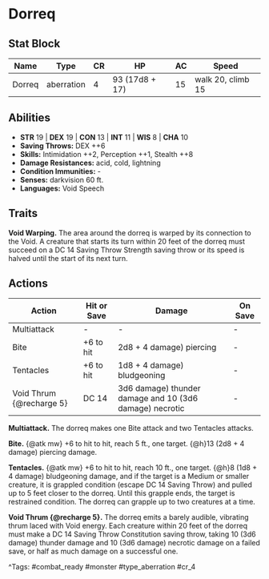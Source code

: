 # Dorreq

## Stat Block

| Name | Type | CR | HP | AC | Speed |
|------|------|----|----|----|-------|
| Dorreq | aberration | 4 | 93 (17d8 + 17) | 15 | walk 20, climb 15 |

## Abilities

- **STR** 19 | **DEX** 19 | **CON** 13 | **INT** 11 | **WIS** 8 | **CHA** 10
- **Saving Throws:** DEX ++6  
- **Skills:** Intimidation ++2, Perception ++1, Stealth ++8  
- **Damage Resistances:** acid, cold, lightning  
- **Condition Immunities:** -  
- **Senses:** darkvision 60 ft.  
- **Languages:** Void Speech

## Traits

**Void Warping.** The area around the dorreq is warped by its connection to the Void. A creature that starts its turn within 20 feet of the dorreq must succeed on a DC 14 Saving Throw Strength saving throw or its speed is halved until the start of its next turn.


## Actions

| Action | Hit or Save | Damage | On Save |
|--------|--------------|--------|----------|
| Multiattack | - | - | - |
| Bite | +6 to hit | 2d8 + 4 damage) piercing | - |
| Tentacles | +6 to hit | 1d8 + 4 damage) bludgeoning | - |
| Void Thrum {@recharge 5} | DC 14 | 3d6 damage) thunder damage and 10 (3d6 damage) necrotic | - |

**Multiattack.** The dorreq makes one Bite attack and two Tentacles attacks.

**Bite.** {@atk mw} +6 to hit to hit, reach 5 ft., one target. {@h}13 (2d8 + 4 damage) piercing damage.

**Tentacles.** {@atk mw} +6 to hit to hit, reach 10 ft., one target. {@h}8 (1d8 + 4 damage) bludgeoning damage, and if the target is a Medium or smaller creature, it is grappled condition (escape DC 14 Saving Throw) and pulled up to 5 feet closer to the dorreq. Until this grapple ends, the target is restrained condition. The dorreq can grapple up to two creatures at a time.

**Void Thrum {@recharge 5}.** The dorreq emits a barely audible, vibrating thrum laced with Void energy. Each creature within 20 feet of the dorreq must make a DC 14 Saving Throw Constitution saving throw, taking 10 (3d6 damage) thunder damage and 10 (3d6 damage) necrotic damage on a failed save, or half as much damage on a successful one.


^Tags: #combat_ready #monster #type_aberration #cr_4